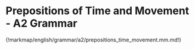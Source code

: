 # Prepositions of Time and Movement - A2 Grammar

{!markmap/english/grammar/a2/prepositions_time_movement.mm.md!}
